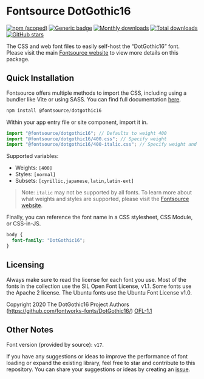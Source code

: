 # Fontsource DotGothic16

[![npm (scoped)](https://img.shields.io/npm/v/@fontsource/dotgothic16?color=brightgreen)](https://www.npmjs.com/package/@fontsource/dotgothic16) [![Generic badge](https://img.shields.io/badge/fontsource-passing-brightgreen)](https://github.com/fontsource/fontsource) [![Monthly downloads](https://badgen.net/npm/dm/@fontsource/dotgothic16)](https://github.com/fontsource/fontsource) [![Total downloads](https://badgen.net/npm/dt/@fontsource/dotgothic16)](https://github.com/fontsource/fontsource) [![GitHub stars](https://img.shields.io/github/stars/fontsource/fontsource.svg?style=social&label=Star)](https://github.com/fontsource/fontsource/stargazers)

The CSS and web font files to easily self-host the “DotGothic16” font. Please visit the main [Fontsource website](https://fontsource.org/fonts/dotgothic16) to view more details on this package.

## Quick Installation

Fontsource offers multiple methods to import the CSS, including using a bundler like Vite or using SASS. You can find full documentation [here](https://fontsource.org/docs/getting-started/introduction).

```javascript
npm install @fontsource/dotgothic16
```

Within your app entry file or site component, import it in.

```javascript
import "@fontsource/dotgothic16"; // Defaults to weight 400
import "@fontsource/dotgothic16/400.css"; // Specify weight
import "@fontsource/dotgothic16/400-italic.css"; // Specify weight and style
```

Supported variables:
- Weights: `[400]`
- Styles: `[normal]`
- Subsets: `[cyrillic,japanese,latin,latin-ext]`

> Note: `italic` may not be supported by all fonts. To learn more about what weights and styles are supported, please visit the [Fontsource website](https://fontsource.org/fonts/dotgothic16).

Finally, you can reference the font name in a CSS stylesheet, CSS Module, or CSS-in-JS.

```css
body {
  font-family: "DotGothic16";
}
```

## Licensing
Always make sure to read the license for each font you use. Most of the fonts in the collection use the SIL Open Font License, v1.1. Some fonts use the Apache 2 license. The Ubuntu fonts use the Ubuntu Font License v1.0.

Copyright 2020 The DotGothic16 Project Authors (https://github.com/fontworks-fonts/DotGothic16/)
[OFL-1.1](http://scripts.sil.org/OFL)

## Other Notes
Font version (provided by source): `v17`.

If you have any suggestions or ideas to improve the performance of font loading or expand the existing library, feel free to star and contribute to this repository. You can share your suggestions or ideas by creating an [issue](https://github.com/fontsource/fontsource/issues).